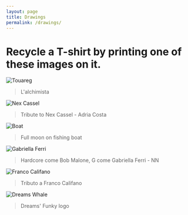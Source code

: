 ```yaml
---
layout: page
title: Drawings
permalink: /drawings/
---
```


# Recycle a T-shirt by printing one of these images on it.
![Touareg](/assets/touareg.jpeg)
> L'alchimista

![Nex Cassel](/assets/mt.jpeg)
> Tribute to Nex Cassel - Adria Costa

![Boat](/assets/boat.jpeg)
> Full moon on fishing boat

![Gabriella Ferri](/assets/G.jpeg)
> Hardcore come Bob Malone, G come Gabriella Ferri - NN

![Franco Califano](/assets/califfo.jpeg)
> Tributo a Franco Califano

![Dreams Whale](/assets/dreams_whale.jpeg)
> Dreams' Funky logo

